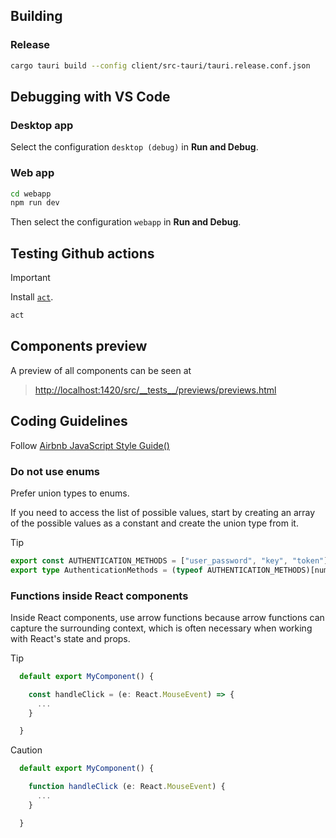 ## Building

### Release

```bash
cargo tauri build --config client/src-tauri/tauri.release.conf.json
```

## Debugging with VS Code

### Desktop app

Select the configuration `desktop (debug)` in **Run and Debug**.

### Web app

```sh
cd webapp
npm run dev
```

Then select the configuration `webapp` in **Run and Debug**.

## Testing Github actions

> [!IMPORTANT]
> Install [`act`](https://github.com/nektos/act).

```sh
act
```

## Components preview

A preview of all components can be seen at

> [http://localhost:1420/src/\_\_tests\_\_/previews/previews.html](http://localhost:1420/src/__tests__/previews/previews.html)

## Coding Guidelines

Follow [Airbnb JavaScript Style Guide()](https://github.com/airbnb/javascript#airbnb-javascript-style-guide-)

### Do not use enums

Prefer union types to enums.

If you need to access the list of possible values, start by creating an array of the possible values as a constant and create the union type from it.

> [!TIP]
>
> ```ts
> export const AUTHENTICATION_METHODS = ["user_password", "key", "token"] as const;
> export type AuthenticationMethods = (typeof AUTHENTICATION_METHODS)[number];
> ```

### Functions inside React components

Inside React components, use arrow functions because arrow functions can capture the surrounding context, which is often necessary when working with React's state and props.

> [!TIP]
>
> ```ts
>   default export MyComponent() {
>
>     const handleClick = (e: React.MouseEvent) => {
>       ...
>     }
>
>   }
> ```

> [!CAUTION]
>
> ```ts
>   default export MyComponent() {
>
>     function handleClick (e: React.MouseEvent) {
>       ...
>     }
>
>   }
> ```
